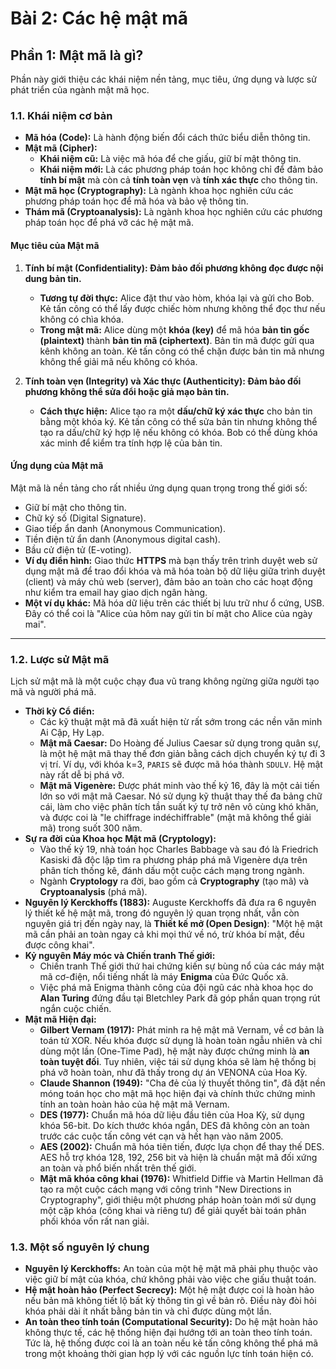 # Bài 2: Các hệ mật mã
## Phần 1: Mật mã là gì?

Phần này giới thiệu các khái niệm nền tảng, mục tiêu, ứng dụng và lược sử phát triển của ngành mật mã học.

### 1.1. Khái niệm cơ bản

* **Mã hóa (Code):** Là hành động biến đổi cách thức biểu diễn thông tin. 
* **Mật mã (Cipher):**
    * **Khái niệm cũ:** Là việc mã hóa để che giấu, giữ bí mật thông tin. 
    * **Khái niệm mới:** Là các phương pháp toán học không chỉ để đảm bảo **tính bí mật** mà còn cả **tính toàn vẹn** và **tính xác thực** cho thông tin. 
* **Mật mã học (Cryptography):** Là ngành khoa học nghiên cứu các phương pháp toán học để mã hóa và bảo vệ thông tin. 
* **Thám mã (Cryptoanalysis):** Là ngành khoa học nghiên cứu các phương pháp toán học để phá vỡ các hệ mật mã. 

#### Mục tiêu của Mật mã

1.  **Tính bí mật (Confidentiality): Đảm bảo đối phương không đọc được nội dung bản tin.** 
    * **Tương tự đời thực:** Alice đặt thư vào hòm, khóa lại và gửi cho Bob. Kẻ tấn công có thể lấy được chiếc hòm nhưng không thể đọc thư nếu không có chìa khóa. 
    * **Trong mật mã:** Alice dùng một **khóa (key)** để mã hóa **bản tin gốc (plaintext)** thành **bản tin mã (ciphertext)**. Bản tin mã được gửi qua kênh không an toàn. Kẻ tấn công có thể chặn được bản tin mã nhưng không thể giải mã nếu không có khóa. 

2.  **Tính toàn vẹn (Integrity) và Xác thực (Authenticity): Đảm bảo đối phương không thể sửa đổi hoặc giả mạo bản tin.** 
    * **Cách thực hiện:** Alice tạo ra một **dấu/chữ ký xác thực** cho bản tin bằng một khóa ký. Kẻ tấn công có thể sửa bản tin nhưng không thể tạo ra dấu/chữ ký hợp lệ nếu không có khóa. Bob có thể dùng khóa xác minh để kiểm tra tính hợp lệ của bản tin. 

#### Ứng dụng của Mật mã

Mật mã là nền tảng cho rất nhiều ứng dụng quan trọng trong thế giới số: 
* Giữ bí mật cho thông tin. 
* Chữ ký số (Digital Signature). 
* Giao tiếp ẩn danh (Anonymous Communication). 
* Tiền điện tử ẩn danh (Anonymous digital cash). 
* Bầu cử điện tử (E-voting). 
* **Ví dụ điển hình:** Giao thức **HTTPS** mà bạn thấy trên trình duyệt web sử dụng mật mã để trao đổi khóa và mã hóa toàn bộ dữ liệu giữa trình duyệt (client) và máy chủ web (server), đảm bảo an toàn cho các hoạt động như kiểm tra email hay giao dịch ngân hàng. 
* **Một ví dụ khác:** Mã hóa dữ liệu trên các thiết bị lưu trữ như ổ cứng, USB. Đây có thể coi là "Alice của hôm nay gửi tin bí mật cho Alice của ngày mai". 

---

### 1.2. Lược sử Mật mã

Lịch sử mật mã là một cuộc chạy đua vũ trang không ngừng giữa người tạo mã và người phá mã.

* **Thời kỳ Cổ điển:**
    * Các kỹ thuật mật mã đã xuất hiện từ rất sớm trong các nền văn minh Ai Cập, Hy Lạp. 
    * **Mật mã Caesar:** Do Hoàng đế Julius Caesar sử dụng trong quân sự, là một hệ mật mã thay thế đơn giản bằng cách dịch chuyển ký tự đi 3 vị trí.  Ví dụ, với khóa k=3, `PARIS` sẽ được mã hóa thành `SDULV`.  Hệ mật này rất dễ bị phá vỡ. 
    * **Mật mã Vigenère:** Được phát minh vào thế kỷ 16, đây là một cải tiến lớn so với mật mã Caesar.  Nó sử dụng kỹ thuật thay thế đa bảng chữ cái, làm cho việc phân tích tần suất ký tự trở nên vô cùng khó khăn, và được coi là "le chiffrage indéchiffrable" (mật mã không thể giải mã) trong suốt 300 năm. 
* **Sự ra đời của Khoa học Mật mã (Cryptology):**
    * Vào thế kỷ 19, nhà toán học Charles Babbage và sau đó là Friedrich Kasiski đã độc lập tìm ra phương pháp phá mã Vigenère dựa trên phân tích thống kê, đánh dấu một cuộc cách mạng trong ngành. 
    * Ngành **Cryptology** ra đời, bao gồm cả **Cryptography** (tạo mã) và **Cryptoanalysis** (phá mã). 
* **Nguyên lý Kerckhoffs (1883):** Auguste Kerckhoffs đã đưa ra 6 nguyên lý thiết kế hệ mật mã, trong đó nguyên lý quan trọng nhất, vẫn còn nguyên giá trị đến ngày nay, là **Thiết kế mở (Open Design)**: "Một hệ mật mã cần phải an toàn ngay cả khi mọi thứ về nó, trừ khóa bí mật, đều được công khai". 
* **Kỷ nguyên Máy móc và Chiến tranh Thế giới:**
    * Chiến tranh Thế giới thứ hai chứng kiến sự bùng nổ của các máy mật mã cơ-điện, nổi tiếng nhất là máy **Enigma** của Đức Quốc xã. 
    * Việc phá mã Enigma thành công của đội ngũ các nhà khoa học do **Alan Turing** đứng đầu tại Bletchley Park đã góp phần quan trọng rút ngắn cuộc chiến. 
* **Mật mã Hiện đại:**
    * **Gilbert Vernam (1917):** Phát minh ra hệ mật mã Vernam, về cơ bản là toán tử XOR.  Nếu khóa được sử dụng là hoàn toàn ngẫu nhiên và chỉ dùng một lần (One-Time Pad), hệ mật này được chứng minh là **an toàn tuyệt đối**.  Tuy nhiên, việc tái sử dụng khóa sẽ làm hệ thống bị phá vỡ hoàn toàn, như đã thấy trong dự án VENONA của Hoa Kỳ. 
    * **Claude Shannon (1949):** "Cha đẻ của lý thuyết thông tin", đã đặt nền móng toán học cho mật mã học hiện đại và chính thức chứng minh tính an toàn hoàn hảo của hệ mật mã Vernam. 
    * **DES (1977):** Chuẩn mã hóa dữ liệu đầu tiên của Hoa Kỳ, sử dụng khóa 56-bit.  Do kích thước khóa ngắn, DES đã không còn an toàn trước các cuộc tấn công vét cạn và hết hạn vào năm 2005. 
    * **AES (2002):** Chuẩn mã hóa tiên tiến, được lựa chọn để thay thế DES.  AES hỗ trợ khóa 128, 192, 256 bit và hiện là chuẩn mật mã đối xứng an toàn và phổ biến nhất trên thế giới. 
    * **Mật mã khóa công khai (1976):** Whitfield Diffie và Martin Hellman đã tạo ra một cuộc cách mạng với công trình "New Directions in Cryptography", giới thiệu một phương pháp hoàn toàn mới sử dụng một cặp khóa (công khai và riêng tư) để giải quyết bài toán phân phối khóa vốn rất nan giải. 

### 1.3. Một số nguyên lý chung

* **Nguyên lý Kerckhoffs:** An toàn của một hệ mật mã phải phụ thuộc vào việc giữ bí mật của khóa, chứ không phải vào việc che giấu thuật toán. 
* **Hệ mật hoàn hảo (Perfect Secrecy):** Một hệ mật được coi là hoàn hảo nếu bản mã không tiết lộ bất kỳ thông tin gì về bản rõ.  Điều này đòi hỏi khóa phải dài ít nhất bằng bản tin và chỉ được dùng một lần. 
* **An toàn theo tính toán (Computational Security):** Do hệ mật hoàn hảo không thực tế, các hệ thống hiện đại hướng tới an toàn theo tính toán.  Tức là, hệ thống được coi là an toàn nếu kẻ tấn công không thể phá mã trong một khoảng thời gian hợp lý với các nguồn lực tính toán hiện có.